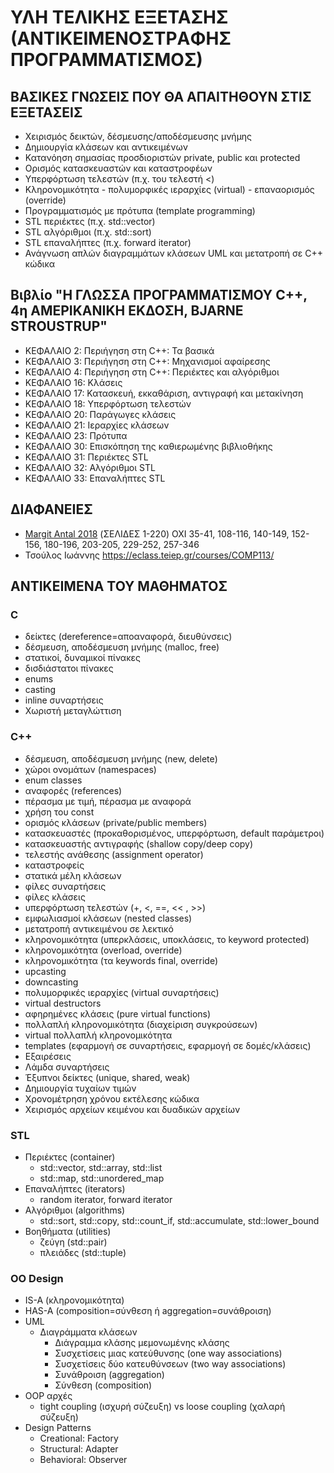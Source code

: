 # ΥΛΗ ΤΕΛΙΚΗΣ ΕΞΕΤΑΣΗΣ (ΑΝΤΙΚΕΙΜΕΝΟΣΤΡAΦΗΣ ΠΡΟΓΡΑΜΜΑΤΙΣΜΟΣ)

## ΒΑΣΙΚΕΣ ΓΝΩΣΕΙΣ ΠΟΥ ΘΑ ΑΠΑΙΤΗΘΟΥΝ ΣΤΙΣ ΕΞΕΤΑΣΕΙΣ

* Χειρισμός δεικτών, δέσμευσης/αποδέσμευσης μνήμης
* Δημιουργία κλάσεων και αντικειμένων
* Κατανόηση σημασίας προσδιοριστών private, public και protected
* Ορισμός κατασκευαστών και καταστροφέων
* Υπερφόρτωση τελεστών (π.χ. του τελεστή <)
* Κληρονομικότητα - πολυμορφικές ιεραρχίες (virtual) - επαναορισμός (override)
* Προγραμματισμός με πρότυπα (template programming)
* STL περιέκτες (π.χ. std::vector)
* STL αλγόριθμοι (π.χ. std::sort)
* STL επαναλήπτες (π.χ. forward iterator)
* Ανάγνωση απλών διαγραμμάτων κλάσεων UML και μετατροπή σε C++ κώδικα

## Βιβλίο "Η ΓΛΩΣΣΑ ΠΡΟΓΡΑΜΜΑΤΙΣΜΟΥ C++, 4η ΑΜΕΡΙΚΑΝΙΚΗ ΕΚΔΟΣΗ, BJARNE STROUSTRUP"

* ΚΕΦΑΛΑΙΟ  2: Περιήγηση στη C++: Τα βασικά
* ΚΕΦΑΛΑΙΟ  3: Περιήγηση στη C++: Μηχανισμοί αφαίρεσης
* ΚΕΦΑΛΑΙΟ  4: Περιήγηση στη C++: Περιέκτες και αλγόριθμοι
* ΚΕΦΑΛΑΙΟ 16: Κλάσεις
* ΚΕΦΑΛΑΙΟ 17: Κατασκευή, εκκαθάριση, αντιγραφή και μετακίνηση
* ΚΕΦΑΛΑΙΟ 18: Υπερφόρτωση τελεστών
* ΚΕΦΑΛΑΙΟ 20: Παράγωγες κλάσεις
* ΚΕΦΑΛΑΙΟ 21: Ιεραρχίες κλάσεων
* ΚΕΦΑΛΑΙΟ 23: Πρότυπα
* ΚΕΦΑΛΑΙΟ 30: Επισκόπηση της καθιερωμένης βιβλιοθήκης
* ΚΕΦΑΛΑΙΟ 31: Περιέκτες STL
* ΚΕΦΑΛΑΙΟ 32: Αλγόριθμοι STL
* ΚΕΦΑΛΑΙΟ 33: Επαναλήπτες STL

## ΔΙΑΦΑΝΕΙΕΣ

* [Margit Antal 2018](./ma2018/CPP_v1.1.pdf) (ΣΕΛΙΔΕΣ 1-220) OXI 35-41, 108-116, 140-149, 152-156, 180-196, 203-205, 229-252, 257-346
* Τσούλος Ιωάννης <https://eclass.teiep.gr/courses/COMP113/>

## ANTIKEIMENA ΤΟΥ ΜΑΘΗΜΑΤΟΣ

### C

* δείκτες (dereference=αποαναφορά, διευθύνσεις)
* δέσμευση, αποδέσμευση μνήμης (malloc, free)
* στατικοί, δυναμικοί πίνακες
* δισδιάστατοι πίνακες
* enums
* casting
* inline συναρτήσεις
* Χωριστή μεταγλώττιση

### C++

* δέσμευση, αποδέσμευση μνήμης (new, delete)
* χώροι ονομάτων (namespaces)
* enum classes
* αναφορές (references)
* πέρασμα με τιμή, πέρασμα με αναφορά
* χρήση του const
* ορισμός κλάσεων (private/public members)
* κατασκευαστές (προκαθορισμένος, υπερφόρτωση, default παράμετροι)
* κατασκευαστής αντιγραφής (shallow copy/deep copy)
* τελεστής ανάθεσης (assignment operator)
* καταστροφείς
* στατικά μέλη κλάσεων
* φίλες συναρτήσεις
* φίλες κλάσεις
* υπερφόρτωση τελεστών (+, <, ==, << , >>)
* εμφωλιασμοί κλάσεων (nested classes)
* μετατροπή αντικειμένου σε λεκτικό
* κληρονομικότητα (υπερκλάσεις, υποκλάσεις, το keyword protected)
* κληρονομικότητα (overload, override)
* κληρονομικότητα (τα keywords final, override)
* upcasting
* downcasting
* πολυμορφικές ιεραρχίες (virtual συναρτήσεις)
* virtual destructors
* αφηρημένες κλάσεις (pure virtual functions)
* πολλαπλή κληρονομικότητα (διαχείριση συγκρούσεων)
* virtual πολλαπλή κληρονομικότητα
* templates (εφαρμογή σε συναρτήσεις, εφαρμογή σε δομές/κλάσεις)
* Εξαιρέσεις
* Λάμδα συναρτήσεις
* Έξυπνοι δείκτες (unique, shared, weak)
* Δημιουργία τυχαίων τιμών
* Χρονομέτρηση χρόνου εκτέλεσης κώδικα
* Χειρισμός αρχείων κειμένου και δυαδικών αρχείων

### STL

* Περιέκτες (container)
  * std::vector, std::array, std::list
  * std::map, std::unordered_map
* Επαναλήπτες (iterators)
  * random iterator, forward iterator
* Αλγόριθμοι (algorithms)
  * std::sort, std::copy, std::count_if, std::accumulate, std::lower_bound
* Βοηθήματα (utilities)
  * ζεύγη (std::pair)
  * πλειάδες (std::tuple)

### OO Design

* IS-A (κληρονομικότητα)
* HAS-A (composition=σύνθεση ή aggregation=συνάθροιση)
* UML
  * Διαγράμματα κλάσεων
    * Διάγραμμα κλάσης μεμονωμένης κλάσης
    * Συσχετίσεις μιας κατεύθυνσης (one way associations)
    * Συσχετίσεις δύο κατευθύνσεων (two way associations)
    * Συνάθροιση (aggregation)
    * Σύνθεση (composition)
* OOP αρχές
  * tight coupling (ισχυρή σύζευξη) vs loose coupling (χαλαρή σύζευξη)
* Design Patterns
  * Creational: Factory
  * Structural: Adapter
  * Behavioral: Observer
